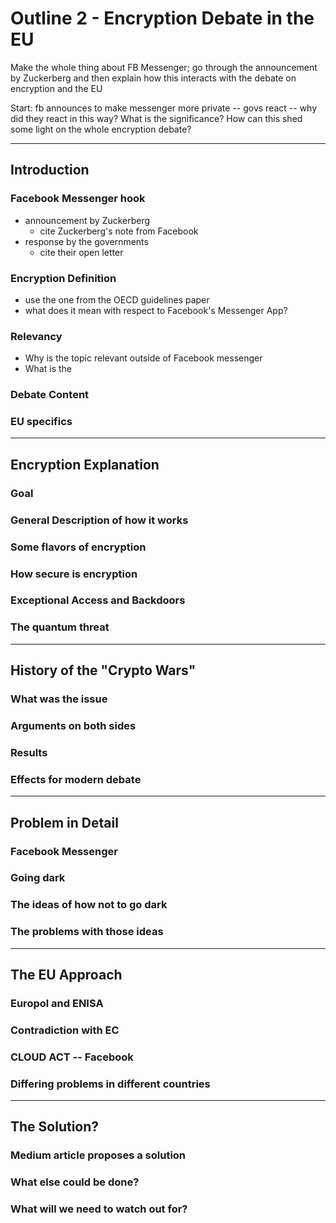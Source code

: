 # Outline 2 - Encryption Debate in the EU

Make the whole thing about FB Messenger; go through the announcement by
Zuckerberg and then explain how this interacts with the debate on encryption
and the EU

Start: fb announces to make messenger more private -- govs react -- why did
they react in this way? What is the significance? How can this shed some light
on the whole encryption debate?

----------

## Introduction

### Facebook Messenger hook

- announcement by Zuckerberg
    - cite Zuckerberg's note from Facebook
- response by the governments
    - cite their open letter

### Encryption Definition

- use the one from the OECD guidelines paper
- what does it mean with respect to Facebook's Messenger App?

### Relevancy

- Why is the topic relevant outside of Facebook messenger
- What is the 

### Debate Content

### EU specifics

----------

## Encryption Explanation

### Goal

### General Description of how it works

### Some flavors of encryption

### How secure is encryption

### Exceptional Access and Backdoors

### The quantum threat

----------

## History of the "Crypto Wars"

### What was the issue

### Arguments on both sides

### Results

### Effects for modern debate

----------

## Problem in Detail

### Facebook Messenger 

### Going dark

### The ideas of how not to go dark

### The problems with those ideas

----------

## The EU Approach

### Europol and ENISA

### Contradiction with EC

### CLOUD ACT -- Facebook

### Differing problems in different countries

----------

## The Solution?

### Medium article proposes a solution

### What else could be done?

### What will we need to watch out for?

